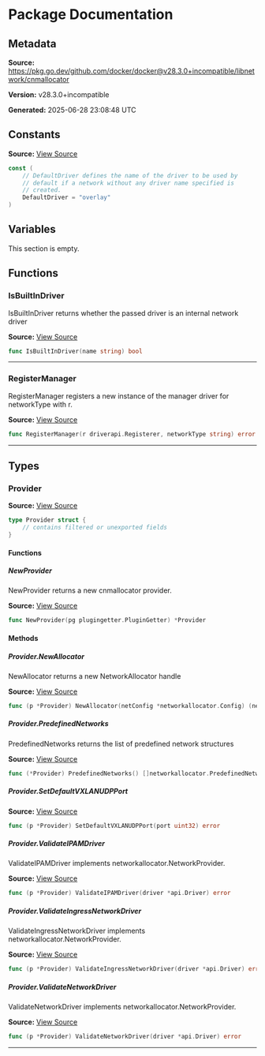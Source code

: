# Package Documentation

## Metadata

**Source:** https://pkg.go.dev/github.com/docker/docker@v28.3.0+incompatible/libnetwork/cnmallocator

**Version:** v28.3.0+incompatible

**Generated:** 2025-06-28 23:08:48 UTC

## Constants

**Source:** [View Source](https://github.com/docker/docker/blob/v28.3.0/libnetwork/cnmallocator/networkallocator.go#L24)

```go
const (
	// DefaultDriver defines the name of the driver to be used by
	// default if a network without any driver name specified is
	// created.
	DefaultDriver = "overlay"
)
```

## Variables

This section is empty.

## Functions

### IsBuiltInDriver

IsBuiltInDriver returns whether the passed driver is an internal network driver

**Source:** [View Source](https://github.com/docker/docker/blob/v28.3.0/libnetwork/cnmallocator/networkallocator.go#L967)  

```go
func IsBuiltInDriver(name string) bool
```

---

### RegisterManager

RegisterManager registers a new instance of the manager driver for networkType with r.

**Source:** [View Source](https://github.com/docker/docker/blob/v28.3.0/libnetwork/cnmallocator/manager.go#L16)  

```go
func RegisterManager(r driverapi.Registerer, networkType string) error
```

---

## Types

### Provider

**Source:** [View Source](https://github.com/docker/docker/blob/v28.3.0/libnetwork/cnmallocator/provider.go#L17)  

```go
type Provider struct {
	// contains filtered or unexported fields
}
```

#### Functions

##### NewProvider

NewProvider returns a new cnmallocator provider.

**Source:** [View Source](https://github.com/docker/docker/blob/v28.3.0/libnetwork/cnmallocator/provider.go#L24)  

```go
func NewProvider(pg plugingetter.PluginGetter) *Provider
```

#### Methods

##### Provider.NewAllocator

NewAllocator returns a new NetworkAllocator handle

**Source:** [View Source](https://github.com/docker/docker/blob/v28.3.0/libnetwork/cnmallocator/networkallocator.go#L89)  

```go
func (p *Provider) NewAllocator(netConfig *networkallocator.Config) (networkallocator.NetworkAllocator, error)
```

##### Provider.PredefinedNetworks

PredefinedNetworks returns the list of predefined network structures

**Source:** [View Source](https://github.com/docker/docker/blob/v28.3.0/libnetwork/cnmallocator/drivers_network_linux.go#L22)  

```go
func (*Provider) PredefinedNetworks() []networkallocator.PredefinedNetworkData
```

##### Provider.SetDefaultVXLANUDPPort

**Source:** [View Source](https://github.com/docker/docker/blob/v28.3.0/libnetwork/cnmallocator/provider.go#L90)  

```go
func (p *Provider) SetDefaultVXLANUDPPort(port uint32) error
```

##### Provider.ValidateIPAMDriver

ValidateIPAMDriver implements networkallocator.NetworkProvider.

**Source:** [View Source](https://github.com/docker/docker/blob/v28.3.0/libnetwork/cnmallocator/provider.go#L29)  

```go
func (p *Provider) ValidateIPAMDriver(driver *api.Driver) error
```

##### Provider.ValidateIngressNetworkDriver

ValidateIngressNetworkDriver implements networkallocator.NetworkProvider.

**Source:** [View Source](https://github.com/docker/docker/blob/v28.3.0/libnetwork/cnmallocator/provider.go#L46)  

```go
func (p *Provider) ValidateIngressNetworkDriver(driver *api.Driver) error
```

##### Provider.ValidateNetworkDriver

ValidateNetworkDriver implements networkallocator.NetworkProvider.

**Source:** [View Source](https://github.com/docker/docker/blob/v28.3.0/libnetwork/cnmallocator/provider.go#L54)  

```go
func (p *Provider) ValidateNetworkDriver(driver *api.Driver) error
```

---

